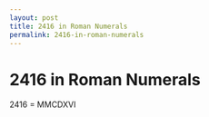 ```yaml
---
layout: post
title: 2416 in Roman Numerals
permalink: 2416-in-roman-numerals
---
```


# 2416 in Roman Numerals

2416 = MMCDXVI
